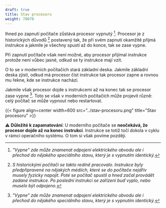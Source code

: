 ```yaml
---
draft: true
title: Stav procesoru
weight: 70070
---
```


Ihned po zapnutí počítače zůstává procesor vypnutý [^o]. Procesor je z historických důvodů [^h] postavený tak, že při svém zapnutí okamžitě příjmá instrukce a jakmile je všechny spustí až do konce, tak se zase vypne.

Při zapnutí počítače však není možné, aby procesor přijímal instrukce protože není vůbec jasné, odkud se ty instrukce mají vzít.

O to se v moderních počítačích stará základní deska. Jakmile základní deska zjistí, odkud má procesor číst instrukce tak procesor zapne a rovnou mu řekne, kde se instrukce nachází.

Jakmile však procesor dojde s instrukcemi až na konec tak se procesor zase vypne [^o]. Toto se však v moderních počítačích může projevit různě: celý počítač se může vypnout nebo restartovat.

{{< figure align=center width=600 src="../stav-procesoru.png" title="Stav procesoru" >}}

<div class="note-blue">

⚠️ **Důležité k zapamatování**: U moderního počítače se **neočekává, že procesor dojde až na konec instrukcí**. Instrukce se totiž točí dokola v cyklu v rámci operačního systému. O tom si však povíme později.

</div>

[^o]: *"Vypne" zde může znamenat odpojení elektrického obvodu ale i přechod do nějakého speciálního stavu, který je s vypnutím identický.*

[^h]: *S historickými počítači se takto reálně pracovalo. Instrukce byly předpřipravené na nějakých médiích, které se do počítače nejdřív musely fyzicky napojit. Poté se počítač spustil a hned začal provádět zadané instrukce. Po poslední instrukci se zařízení buď vyplo, nebo muselo být odpojeno.*